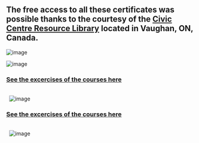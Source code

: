 ## The free access to all these certificates was possible thanks to the courtesy of the [**Civic Centre Resource Library**](https://www.vaughanpl.info/databases/view/LinkedIn_Learning) located in Vaughan, ON, Canada.

![image](https://github.com/GBlanch/Portfolio/assets/136500426/6a05d75c-0986-425d-8d1e-f3a62f7624b5)

![image](https://github.com/GBlanch/Portfolio/assets/136500426/cbdfbb57-8cc6-45fe-968f-50a43b2005f9)
### [See the excercises of the courses here](https://github.com/GBlanch/Portfolio/tree/main/0.Files/1.Certificates/2.LinkedIn~Microsoft/0.course_files/0.Essentials%20in%20DA)


&nbsp;    
&nbsp;
![image](https://github.com/GBlanch/Portfolio/assets/136500426/7da29f32-ea56-46c0-a545-a2fc28c3343f)
### [See the excercises of the courses here](https://github.com/GBlanch/Portfolio/tree/main/0.Files/1.Certificates/2.LinkedIn~Microsoft/0.course_files/1.Master%20MExcel)


&nbsp;    
&nbsp;
![image](https://github.com/GBlanch/Portfolio/assets/136500426/8549fa1a-2ddb-4ba2-bb54-805f826053ac)


